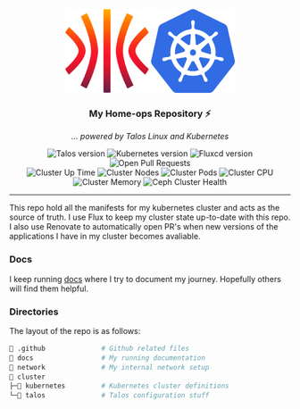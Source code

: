 <div align="center">
  <img src="./docs/assets/talos.svg" alt="Talos Linux logo" width="150" height="150">
  <img src="./docs/assets/k8s.png" alt="Kubernetes logo" width="150" height="150">
</div>

<div align=center>

### My Home-ops Repository :zap:

_... powered by Talos Linux and Kubernetes_

</div>

<div align="center">
  <img src="https://img.shields.io/endpoint?url=https%3A%2F%2Fkromgo.cjsolsen.com%2Ftalos_version&style=for-the-badge&logo=talos&logoColor=fff&label=Talos&labelColor=302d41&color=cba6f7" alt="Talos version">
  <img src="https://img.shields.io/endpoint?url=https%3A%2F%2Fkromgo.cjsolsen.com%2Fkubernetes_version&style=for-the-badge&logo=kubernetes&logoColor=fff&label=Kubernetes&labelColor=302d41&color=cba6f7" alt="Kubernetes version">
  <img src="https://img.shields.io/badge/Fluxcd-v2.3.0-cba6f7?logo=flux&logoColor=fff&style=for-the-badge&labelColor=302D41" alt="Fluxcd version">
  <img src="https://img.shields.io/github/issues-pr/chrede88/home-ops?logo=github&color=f2cdcd&logoColor=fff&style=for-the-badge&labelColor=302d41" alt="Open Pull Requests">
</div>

<div align="center">
  <img src="https://img.shields.io/endpoint?url=https%3A%2F%2Fkromgo.cjsolsen.com%2Fcluster_uptime_days&style=for-the-badge&label=Up&labelColor=302d41" alt="Cluster Up Time">
  <img src="https://img.shields.io/endpoint?url=https%3A%2F%2Fkromgo.cjsolsen.com%2Fcluster_node_count&style=for-the-badge&label=Nodes&labelColor=302d41" alt="Cluster Nodes">
  <img src="https://img.shields.io/endpoint?url=https%3A%2F%2Fkromgo.cjsolsen.com%2Fcluster_pod_count&style=for-the-badge&label=Pods&labelColor=302d41" alt="Cluster Pods">
  <img src="https://img.shields.io/endpoint?url=https%3A%2F%2Fkromgo.cjsolsen.com%2Fcluster_cpu_usage&style=for-the-badge&label=Cpu&labelColor=302d41" alt="Cluster CPU">
  <img src="https://img.shields.io/endpoint?url=https%3A%2F%2Fkromgo.cjsolsen.com%2Fcluster_memory_usage&style=for-the-badge&label=Memory&labelColor=302d41" alt="Cluster Memory">
  <img src="https://img.shields.io/endpoint?url=https%3A%2F%2Fkromgo.cjsolsen.com%2Fceph_health_status&style=for-the-badge&logo=ceph&label=Ceph&labelColor=302d41" alt="Ceph Cluster Health">
</div>

---

This repo hold all the manifests for my kubernetes cluster and acts as the source of truth. I use Flux to keep my cluster state up-to-date with this repo. I also use Renovate to automatically open PR's when new versions of the applications I have in my cluster becomes avaliable.

### Docs

I keep running [docs](./docs/README.md) where I try to document my journey. Hopefully others will find them helpful.

### Directories

The layout of the repo is as follows:

```sh
📁 .github              # Github related files
📁 docs                 # My running documentation
📁 network              # My internal network setup
📁 cluster
├─📁 kubernetes         # Kubernetes cluster definitions
└─📁 talos              # Talos configuration stuff
```
